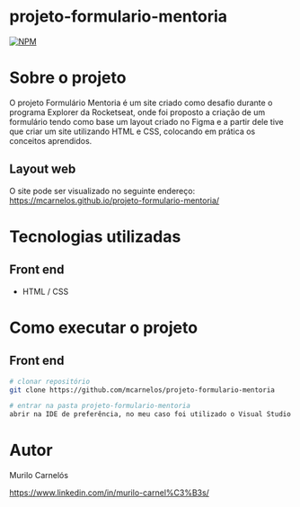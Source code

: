 # projeto-formulario-mentoria
[![NPM](https://img.shields.io/npm/l/react)](https://github.com/mcarnelos/projeto-formulario-mentoria/new/master/LICENSE)

# Sobre o projeto

O projeto Formulário Mentoria é um site criado como desafio durante o programa Explorer da Rocketseat, onde foi proposto a criação de um 
formulário tendo como base um layout criado no Figma e a partir dele tive que criar um site utilizando HTML e CSS, colocando em prática os conceitos aprendidos.

## Layout web
O site pode ser visualizado no seguinte endereço: 
https://mcarnelos.github.io/projeto-formulario-mentoria/

# Tecnologias utilizadas
## Front end
- HTML / CSS 

# Como executar o projeto

## Front end

```bash
# clonar repositório
git clone https://github.com/mcarnelos/projeto-formulario-mentoria

# entrar na pasta projeto-formulario-mentoria
abrir na IDE de preferência, no meu caso foi utilizado o Visual Studio Code.
```

# Autor

Murilo Carnelós

https://www.linkedin.com/in/murilo-carnel%C3%B3s/
